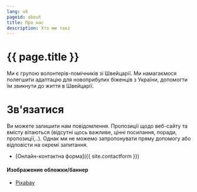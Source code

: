 ```yaml
---
lang: uk
pageid: about
title: Про нас
description: Хто ми такі
---
```

# {{ page.title }}

Ми є групою волонтерів-помічників зі Швейцарії.
Ми намагаємося полегшити адаптацію для новоприбулих біженців з України, допомогти їм звикнути до життя в Швейцарії.

# Зв'язатися 
Ви можете залишити нам повідомлення. 
Пропозиції щодо веб-сайту та вмісту вітаються (відсутні щось важливе, цінні посилання, поради, пропозиції,..). 
Однак ми не можемо запропонувати пряму допомогу або відповісти на окремі запитання.

- [Онлайн-контактна форма]({{ site.contactform }})


#### Изображение обложки/баннер
- [Pixabay](https://pixabay.com/ru/)
